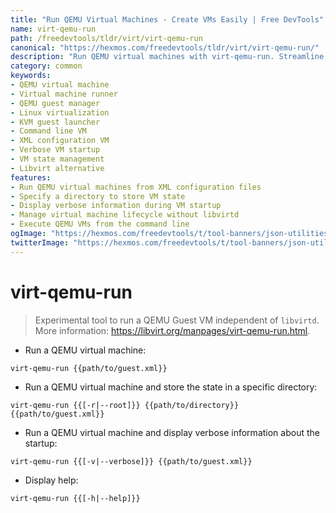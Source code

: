 ```yaml
---
title: "Run QEMU Virtual Machines - Create VMs Easily | Free DevTools"
name: virt-qemu-run
path: /freedevtools/tldr/virt/virt-qemu-run
canonical: "https://hexmos.com/freedevtools/tldr/virt/virt-qemu-run/"
description: "Run QEMU virtual machines with virt-qemu-run. Streamline VM creation and management on Linux. Free online tool, no registration required."
category: common
keywords:
- QEMU virtual machine
- Virtual machine runner
- QEMU guest manager
- Linux virtualization
- KVM guest launcher
- Command line VM
- XML configuration VM
- Verbose VM startup
- VM state management
- Libvirt alternative
features:
- Run QEMU virtual machines from XML configuration files
- Specify a directory to store VM state
- Display verbose information during VM startup
- Manage virtual machine lifecycle without libvirtd
- Execute QEMU VMs from the command line
ogImage: "https://hexmos.com/freedevtools/t/tool-banners/json-utilities-banner.png"
twitterImage: "https://hexmos.com/freedevtools/t/tool-banners/json-utilities-banner.png"
---
```


# virt-qemu-run

> Experimental tool to run a QEMU Guest VM independent of `libvirtd`.
> More information: <https://libvirt.org/manpages/virt-qemu-run.html>.

- Run a QEMU virtual machine:

`virt-qemu-run {{path/to/guest.xml}}`

- Run a QEMU virtual machine and store the state in a specific directory:

`virt-qemu-run {{[-r|--root]}} {{path/to/directory}} {{path/to/guest.xml}}`

- Run a QEMU virtual machine and display verbose information about the startup:

`virt-qemu-run {{[-v|--verbose]}} {{path/to/guest.xml}}`

- Display help:

`virt-qemu-run {{[-h|--help]}}`

